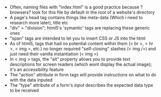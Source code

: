 - Often, naming files with "index.html" is a good practice because ?browsers? look for this file by default in the root of a website's directory
- A page's head tag contains things like meta-data (Which i need to research more later), title etc
- "div" = "division"; html5's 'symantic' tags are replacing these generic ones
- "span" tags are intended to let you to insert CSS or JS into the html
- As of html5, tags that had no potential content within them (< br >, < hr >, < img >, etc.) no longer required "self-closing" slashes (< img />) and just need their vanilla instantiation (< img >)
- In < img > tags, the "alt" property allows you to provide text descriptions for screen readers (which wont display the actual image); it's an accessibility feature
- The "action" attribute in form tags will provide instructions on what to do with the data inputed
- The "type" attribute of a form's _input_ describes the expected data type to be received
